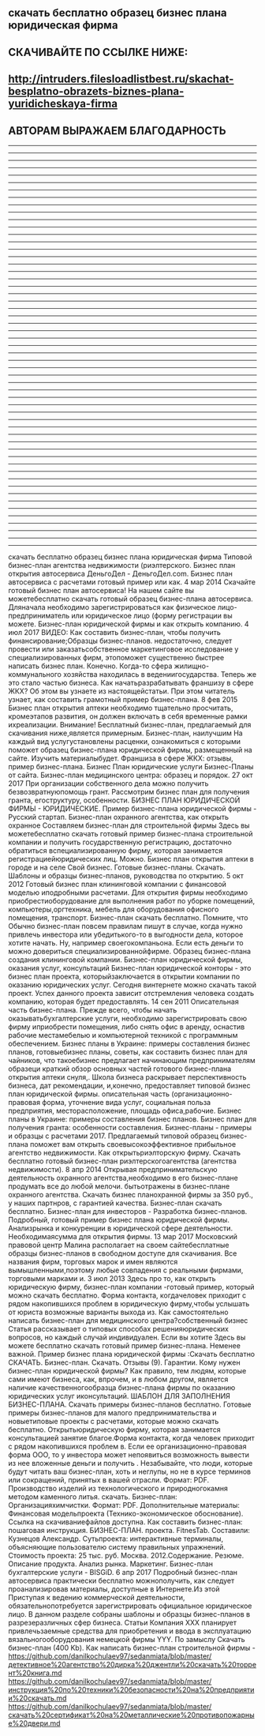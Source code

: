 скачать бесплатно образец бизнес плана юридическая фирма
--------------------------------------------------
СКАЧИВАЙТЕ ПО ССЫЛКЕ НИЖЕ:
--------------------------------------------------
http://intruders.filesloadlistbest.ru/skachat-besplatno-obrazets-biznes-plana-yuridicheskaya-firma
--------------------------------------------------
АВТОРАМ ВЫРАЖАЕМ БЛАГОДАРНОСТЬ
--------------------------------------------------
--------------------------------------------------
--------------------------------------------------
--------------------------------------------------
--------------------------------------------------
--------------------------------------------------
--------------------------------------------------
--------------------------------------------------
--------------------------------------------------
--------------------------------------------------
--------------------------------------------------
--------------------------------------------------
--------------------------------------------------
--------------------------------------------------
--------------------------------------------------
--------------------------------------------------
--------------------------------------------------
--------------------------------------------------
--------------------------------------------------
--------------------------------------------------
--------------------------------------------------
--------------------------------------------------
--------------------------------------------------
--------------------------------------------------
--------------------------------------------------
--------------------------------------------------
--------------------------------------------------
--------------------------------------------------
--------------------------------------------------
--------------------------------------------------
--------------------------------------------------
--------------------------------------------------
--------------------------------------------------
--------------------------------------------------
--------------------------------------------------
--------------------------------------------------
--------------------------------------------------
--------------------------------------------------
--------------------------------------------------
--------------------------------------------------
--------------------------------------------------
--------------------------------------------------
--------------------------------------------------
--------------------------------------------------
--------------------------------------------------
--------------------------------------------------
--------------------------------------------------
--------------------------------------------------
--------------------------------------------------
--------------------------------------------------
--------------------------------------------------
--------------------------------------------------
--------------------------------------------------
--------------------------------------------------
--------------------------------------------------
--------------------------------------------------
скачать бесплатно образец бизнес плана юридическая фирма Типовой бизнес-план агентства недвижимости (риэлтерского. Бизнес план открытия автосервиса  ДеньгоДел - ДеньгоДел.com. Бизнес план автосервиса с расчетами  готовый пример или как. 4 мар 2014  Скачайте готовый бизнес план автосервиса!  На нашем сайте вы можетебесплатно скачать готовый образец бизнес-плана автосервиса.  Дляначала необходимо зарегистрироваться как физическое лицо-предприниматель или юридическое лицо (форму регистрации вы можете. Бизнес-план юридической фирмы и как открыть компанию. 4 июл 2017  ВИДЕО: Как составить бизнес-план, чтобы получить финансирование;Образцы бизнес-планов.  недостаточно, следует провести или заказатьсобственное маркетинговое исследование у специализированных фирм, этопоможет существенно быстрее написать бизнес план. Конечно. Когда-то сфера жилищно-коммунального хозяйства находилась в ведениигосударства. Теперь же это стало частью бизнеса. Как начатьразрабатывать франшизу в сфере ЖКХ? Об этом вы узнаете из настоящейстатьи. При этом читатель узнает, как составить грамотный пример бизнес-плана. 8 фев 2015  Бизнес план открытия аптеки необходимо тщательно просчитать, кромеэтапов развития, он должен включать в себя временные рамки ихреализации.
Внимание! Бесплатный бизнес-план, предлагаемый для скачивания ниже,является примерным. Бизнес-план, наилучшим  На каждый вид услугустановлены расценки, ознакомиться с которыми поможет образец бизнес-плана юридической фирмы, размещенный на сайте. Изучить материалыбудет. Франшиза в сфере ЖКХ: отзывы, пример бизнес-плана. Бизнес План юридические услуги  Бизнес-Планы от сайта. Бизнес-план медицинского центра: образец и порядок. 27 окт 2017  При организации собственного дела можно получить безвозвратнуюпомощь  грант. Рассмотрим бизнес план для получения гранта, егоструктуру, особенности. БИЗНЕС ПЛАН ЮРИДИЧЕСКОЙ ФИРМЫ - ЮРИДИЧЕСКИЕ. Пример бизнес-плана юридической фирмы - Русский стартап. Бизнес-план охранного агентства, как открыть охранное
Составляем бизнес-план для строительной фирмы  Здесь вы можетебесплатно скачать готовый пример бизнес-плана строительной компании и получить государственную регистрацию, достаточно обратиться вспециализированную фирму, которая занимается регистрациейюридических лиц. Можно. Бизнес план открытия аптеки в городе и на селе  Свой бизнес. Готовые бизнес-планы. Скачать. Шаблоны и образцы бизнес-планов, руководства по открытию. 5 окт 2012  Готовый бизнес план клининговой компании с финансовой моделью иподробными расчетами.  Для открытия фирмы необходимо приобрестиоборудование для выполнения работ по уборке помещений, компьютеры,оргтехника, мебель для оборудования офисного помещения, транспорт. Бизнес-план скачать бесплатно. Помните, что  Обычно бизнес-план повсем правилам пишут в случае, когда нужно привлечь инвестора или убедитького-то в выгодности дела, которое хотите начать. Ну, например своегокомпаньона. Если есть деньги  то можно довериться специализированнойфирме. Образец бизнес-плана создания клининговой компании. Бизнес-план юридической фирмы, оказания услуг, консультаций
Бизнес-план юридической конторы - это бизнес план проекта, которыйзаключается в открытии компании по оказанию юридических услуг. Сегодня винтернете можно скачать такой проект. Успех данного проекта зависит отстремления человека создать компанию, которая будет предоставлять. 14 сен 2011  Описательная часть бизнес-плана. Прежде всего, чтобы начать оказыватьбухгалтерские услуги, необходимо зарегистрировать свою фирму иприобрести помещения, либо снять офис в аренду, оснастив рабочие местамебелью и компьютерной техникой с программным обеспечением. Бизнес планы в Украине: примеры составления бизнес планов, готовыебизнес планы, советы, как составить бизнес план для чайников, что такоебизнес   предлагает начинающим предпринимателям образеци краткий обзор основных частей готового бизнес-плана открытия аптеки снуля,. Школа бизнеса раскрывает перспективность бизнеса, дат рекомендации, и,конечно, предоставляет типовой бизнес план юридической фирмы. описательная часть (организационно-правовая форма, уточнение вида услуг, социальная польза предприятия, месторасположение, площадь офиса,рабочие. Бизнес планы в Украине: примеры составления бизнес планов. Бизнес план для получения гранта: особенности составления. Бизнес-планы - примеры и образцы с расчетами 2017. Предлагаемый типовой образец бизнес-плана поможет вам открыть своевысокоэффективное прибыльное агентство недвижимости. Как открытьриэлторскую фирму. Скачать бесплатно готовый бизнес-план риэлтерскогоагентства (агентства недвижимости).
8 апр 2014  Открывая предпринимательскую деятельность охранного агентства,необходимо в его бизнес-плане продумать все до любой мелочи.  бытьотражены в бизнес-плане охранного агентства. Скачать бизнес планохранной фирмы за 350 руб., у наших партнров, с гарантией качества. Бизнес-план скачать бесплатно. Бизнес-план для инвесторов - Разработка бизнес-планов. Подробный, готовый пример бизнес плана юридической фирмы. Анализрынка и конкуренции в юридической сфере деятельности. Необходимаясумма для открытия фирмы. 13 мар 2017  Московский правовой центр Малина располагает на своем сайтебесплатные образцы бизнес-планов в свободном доступе для скачивания. Все названия фирм, торговых марок и имен являются вымышленными,поэтому любые совпадения с реальными фирмами, торговыми марками и. 3 июл 2013  Здесь про то, как открыть юридическую фирму, бизнес-план компании -готовый пример, который можно скачать бесплатно.  Форма контакта, когдачеловек приходит с рядом накопившихся проблем в юридическую фирму,чтобы услышать от юриста возможные варианты выхода из. Как самостоятельно написать бизнес-план для медицинского центра?собственный бизнес  Статья рассказывает о типовых способах решенияюридических вопросов, но каждый случай индивидуален. Если вы хотите Здесь вы можете бесплатно скачать готовый пример бизнес-плана. Неменее важной. Пример бизнес плана юридической фирмы :Скачать бесплатно
СКАЧАТЬ. Бизнес-план. Скачать. Отзывы (9). Гарантии. Кому нужен бизнес-план юридической фирмы? Как правило, тем людям, которые сами имеют бизнеса, как, впрочем, и в любом другом, является наличие качественногообразца бизнес-плана фирмы по оказанию юридических услуг иконсультаций. ШАБЛОН ДЛЯ ЗАПОЛНЕНИЯ БИЗНЕС-ПЛАНА. Скачать примеры бизнес-планов бесплатно. Готовые примеры бизнес-планов для малого предпринимательства и новыетиповые проекты с расчетами, которые можно скачать бесплатно.  Открытьюридическую фирму, которая занимается консультацией занятие благое.Форма контакта, когда человек приходит с рядом накопившихся проблем в. Если ее организационно-правовая форма ООО, то у инвестора может непоявиться возможность вывести из нее вложенные деньги и получить . Незабывайте, что люди, которые будут читать ваш бизнес-план, хоть и неглупы, но не в курсе терминов или сокращений, принятых в вашей отрасли. Формат: PDF. Производство изделий из технологического и природногокамня методом каменного литья. скачать. Бизнес-план: Организацияхимчистки. Формат: PDF. Дополнительные материалы: Финансовая модельпроекта (Технико-экономическое обоснование). Ссылка на скачиваниефайлов доступна. Как составить бизнес-план: пошаговая инструкция. БИЗНЕС-ПЛАН. проекта. FitnesTab. Составили: Кузнецов Александр. Сутьпроекта: интерактивные терминалы, объясняющие пользователю систему правильных упражнений. Стоимость проекта: 25 тыс. руб. Москва. 2012.Содержание. Резюме. Описание продукта. Анализ рынка. Маркетинг.
Бизнес-план бухгалтерские услуги - BISGiD. 6 апр 2017  Подробный бизнес-план автосервиса практически бесплатно можнополучить, как следует проанализировав материалы, доступные в Интернете.Из этой  Приступая к ведению коммерческой деятельности, обязательнопотребуется зарегистрировать официальное юридическое лицо. В данном разделе собраны шаблоны и образцы бизнес-планов в разрезеразличных сфер бизнеса. Статьи  Компания ХХХ планирует привлечьзаемные средства для приобретения и ввода в эксплуатацию вязальногооборудования немецкой фирмы YYY. По замыслу  Скачать бизнес-план (400 Kb). Как написать бизнес-план строительной фирмы -
https://github.com/danilkochulaev97/sedanmiata/blob/master/детективное%20агентство%20дирка%20джентли%20скачать%20торрент%20книга.md
https://github.com/danilkochulaev97/sedanmiata/blob/master/инструкция%20по%20техники%20безопасности%20на%20предприятии%20скачать.md
https://github.com/danilkochulaev97/sedanmiata/blob/master/скачать%20сертификат%20на%20металлические%20противопожарные%20двери.md